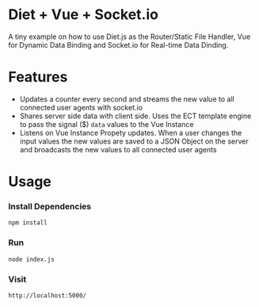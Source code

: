 # Diet + Vue + Socket.io
A tiny example on how to use Diet.js as the Router/Static File Handler, Vue for Dynamic Data Binding and Socket.io for Real-time Data Dinding.

# Features
- Updates a counter every second and streams the new value to all connected user agents with socket.io
- Shares server side data with client side. Uses the ECT template engine to pass the signal ($) `data` values to the Vue Instance
- Listens on Vue Instance Propety updates. When a user changes the input values the new values are saved to a JSON Object on the server and broadcasts the new values to all connected user agents
 
# Usage

### Install Dependencies
```
npm install
```

### Run
```
node index.js
```

### Visit
```
http://localhost:5000/
```